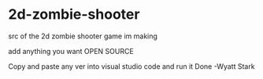 # 2d-zombie-shooter
src of the 2d zombie shooter game im making

add anything you want OPEN SOURCE

Copy and paste any ver into visual studio code and run it
Done -Wyatt Stark
